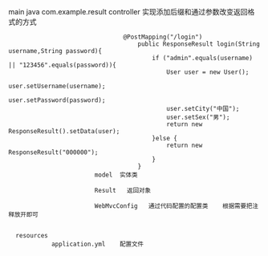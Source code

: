 main 
     java 
           com.example.result
                            controller  实现添加后缀和通过参数改变返回格式的方式
                            
                                    @PostMapping("/login")
                                        public ResponseResult login(String username,String password){
                                            if ("admin".equals(username) || "123456".equals(password)){
                                                User user = new User();
                                                user.setUsername(username);
                                                user.setPassword(password);
                                                user.setCity("中国");
                                                user.setSex("男");
                                                return new ResponseResult().setData(user);
                                            }else {
                                                return new ResponseResult("000000");
                                            }
                                        }
                            model  实体类
                            
                            Result   返回对象
                            
                            WebMvcConfig   通过代码配置的配置类    根据需要把注释放开即可
                            
                            
      resources 
                application.yml    配置文件